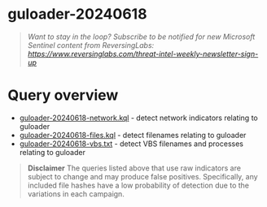 # guloader-20240618

> *Want to stay in the loop? Subscribe to be notified for new Microsoft Sentinel content from ReversingLabs: https://www.reversinglabs.com/threat-intel-weekly-newsletter-sign-up*

# Query overview

- [guloader-20240618-network.kql](./guloader-20240618-network.kql) - detect network indicators relating to guloader
- [guloader-20240618-files.kql](./guloader-20240618-files.kql) - detect filenames relating to guloader
- [guloader-20240618-vbs.txt](./guloader-20240618-vbs.txt) - detect VBS filenames and processes relating to guloader

> **Disclaimer**
> The queries listed above that use raw indicators are subject to change and may produce false positives. Specifically, any included file hashes have a low probability of detection due to the variations in each campaign. 
